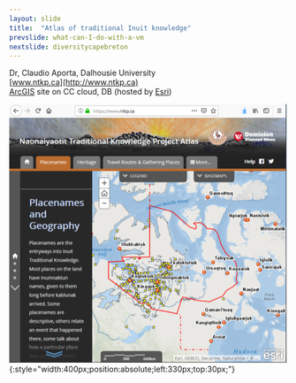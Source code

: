 ```yaml
---
layout: slide
title:  "Atlas of traditional Inuit knowledge"
prevslide: what-can-I-do-with-a-vm
nextslide: diversitycapebreton
---
```

Dr, Claudio Aporta, Dalhousie University<br/>
[www.ntkp.ca](http://www.ntkp.ca)<br/>
[ArcGIS](http://www.esri.com/en-us/arcgis) site on CC cloud, DB (hosted by [Esri](www.esri.com))

![Aport website](assets/aporta-site.png){:style="width:400px;position:absolute;left:330px;top:30px;"}